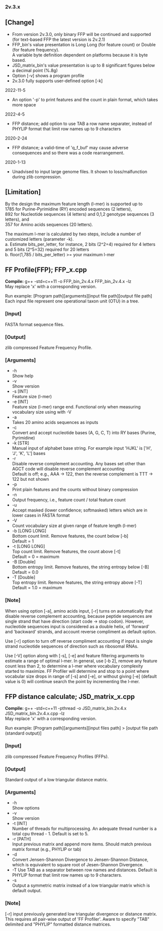 ### 2v.3.x  

## [Change]
* From version 2v.3.0, only binary FFP will be continued and supported (for text-based FFP the latest version is 2v.2.1)
* FFP_bin's value presentation is Long Long (for feature count) or Double (for feature frequency).  
  A variable byte definition dependent on platforms because it is byte based.    
* JSD_matrix_bin's value presentation is up to 8 significant figures below a decimal point (%.8g)  
* Option [-v] shows a program profile  
* 2v.3.0 fully supports user-defined option [-k] 

2022-11-5  
* An option '-p' to print features and the count in plain format, which takes more space

2022-4-5  
* FFP distance; add option to use TAB a row name separater, instead of PHYLIP format that limit row names up to 9 characters

2020-2-24  
* FFP distance; a valid-time of 'q_f_buf' may cause adverse consequences and so there was a code rearrangement.  

2020-1-13  
* Unadvised to input large genome files. It shown to loss/malfunction during zlib compression.  


## [Limitation]
By the design the maximum feature length (l-mer) is supported up to  
1785 for Purine-Pyrimidine (RY) encoded sequences (2 letters),  
892 for Nucleotide sequences (4 letters) and 0,1,2 genotype sequences (3 letters), and  
357 for Amino acids sequences (20 letters).  

The maximum l-mer is calculated by two steps, include a number of customized letters (parameter -k).  
a. Estimate bits_per_letter, for instance, 2 bits (2^2=4) required for 4 letters and 5 bits (2^5=32) required for 20 letters  
b. floor(1,785 / bits_per_letter) >= your maximum l-mer  


## FF Profile(FFP); FFP_x.cpp
**Compile:** g++ -std=c++11 -o FFP_bin_2v.4.x FFP_bin_2v.4.x -lz  
May replace 'x' with a corresponding version.  

Run example: [Program path][arguments][input file path][output file path]  
Each input file represent one operational taxon unit (OTU) in a tree.  

### [Input]
FASTA format sequence files.  

### [Output]
zlib compressed Feature Frequency Profile.  

### [Arguments]
* -h  
    Show help  
* -v  
    Show version 
* -s [INT]  
    Feature size (l-mer)  
* -e [INT]  
    Feature size (l-mer) range end. Functional only when measuring vocabulary size using with -V  
* -a  
    Takes 20 amino acids sequences as inputs  
* -c  
    Convert and accept nucleotide bases (A, G, C, T) into RY bases (Purine, Pyrimidine)
* -k [STR]  
    Manual input of alphabet base string. For example input 'HJKL' is ['H', 'J', 'K', 'L'] bases  
* -r  
    Disable reverse complement accounting. Any bases set other than AGCT code will disable reverse complement accounting  
    Default is off; e.g., AAA -> 122, then the reverse complement is TTT -> 122 but not shown  
* -p  
    Print plain features and the counts without binary compression  
* -n  
    Output frequency, i.e., feature count / total feature count  
* -u  
    Accept masked (lower confidence; softmasked) letters which are in lower cases in FASTA format  
* -V  
    Count vocabulary size at given range of feature length (l-mer)  
* -b [LONG LONG]  
    Bottom count limit. Remove features, the count below [-b]  
    Default = 1
* -t [LONG LONG]  
    Top count limit. Remove features, the count above [-t]  
    Default = 0 = maximum  
* -B [Double]  
    Bottom entropy limit. Remove features, the string entropy below [-B]  
    Default = 0.0
* -T [Double]  
    Top entropy limit. Remove features, the string entropy above [-T]  
    Default = 1.0 = maximum

### [Note]
When using option [-a], amino acids input, [-r] turns on automatically that disable reverse complement accounting, because peptide sequences are single strand that have direction (start code -> stop codon). However, nucleotide sequences input is considered as a double helix, of 'forward' and 'backward' strands, and account reverse compliment as default option.

Use [-r] option to turn off reverse compliment accounting if input is single strand nucleotide sequences of direction such as ribosomal RNAs.

Use [-V] option along with [-s], [-e] and feature filtering arguments to estimate a range of optimal l-mer. In general, use [-b 2], remove any feature count less than 2, to determine a l-mer where vocabulary complexity started to maximize. FF Profiler will determine and stop to a point where vocabular size drops in range of [-s] and [-e], or without giving [-e] (default value is 0) will continue search the point by incrementing the l-mer.  



## FFP distance calculate; JSD_matrix_x.cpp  
**Compile:** g++ -std=c++11 -pthread -o JSD_matrix_bin.2v.4.x JSD_matrix_bin.2v.4.x.cpp -lz  
May replace 'x' with a corresponding version.  

Run example: [Program path][arguments][input files path] > [output file path (standard output)]  

### [Input]
zlib compressed Feature Frequency Profiles (FFPs).  

### [Output]
Standard output of a low triangular distance matrix.  

### [Arguments]
* -h  
    Show options
* -v  
    Show version
* -t [INT]  
    Number of threads for multiprocessing. An adequate thread number is a total cpu thread - 1. Default is set to 5.    
* -r [PATH]  
    Input previous matrix and append more items. Should match previous matrix format (e.g., PHYLIP or tab)  
* -d  
    Convert Jensen-Shannon Divergence to Jensen-Shannon Distance, which is equivalent to square root of Jesen-Shannon Divergence.
* -T 
    Use TAB as a separator between row names and distances. Default is PHYLIP format that limit row names up to 9 characters.  
* -s  
    Output a symmetric matrix instead of a low triangular matrix which is default output.  
    
### [Note]
[-r] input previously generated low triangular divergence or distance matrix. This requires all pair-wise output of 'FF Profiler'. Aware to specify "TAB" delimited and "PHYLIP" formatted distance matrices.  
